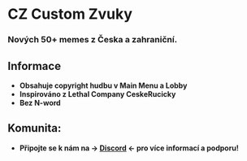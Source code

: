 # CZ Custom Zvuky
### Nových 50+ memes z Česka a zahraniční.


## Informace
- <b>Obsahuje copyright hudbu v Main Menu a Lobby
- <b>Inspirováno z Lethal Company CeskeRucicky
- <b>Bez N-word
</details>

## Komunita:
- <b>**Připojte se k nám na ->** [Discord](https://discord.gg/dkKbnqbhM8/) **<- pro více informací a podporu**!